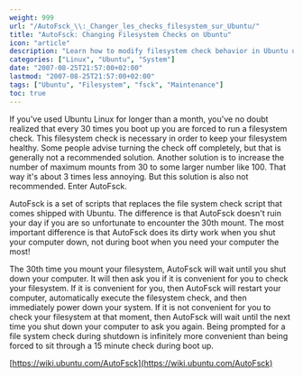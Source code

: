 ```yaml
---
weight: 999
url: "/AutoFsck_\\:_Changer_les_checks_filesystem_sur_Ubuntu/"
title: "AutoFsck: Changing Filesystem Checks on Ubuntu"
icon: "article"
description: "Learn how to modify filesystem check behavior in Ubuntu using AutoFsck to make them run during shutdown instead of boot time."
categories: ["Linux", "Ubuntu", "System"]
date: "2007-08-25T21:57:00+02:00"
lastmod: "2007-08-25T21:57:00+02:00"
tags: ["Ubuntu", "Filesystem", "fsck", "Maintenance"]
toc: true
---
```


If you've used Ubuntu Linux for longer than a month, you've no doubt realized that every 30 times you boot up you are forced to run a filesystem check. This filesystem check is necessary in order to keep your filesystem healthy. Some people advise turning the check off completely, but that is generally not a recommended solution. Another solution is to increase the number of maximum mounts from 30 to some larger number like 100. That way it's about 3 times less annoying. But this solution is also not recommended. Enter AutoFsck.

AutoFsck is a set of scripts that replaces the file system check script that comes shipped with Ubuntu. The difference is that AutoFsck doesn't ruin your day if you are so unfortunate to encounter the 30th mount. The most important difference is that AutoFsck does its dirty work when you shut your computer down, not during boot when you need your computer the most!

The 30th time you mount your filesystem, AutoFsck will wait until you shut down your computer. It will then ask you if it is convenient for you to check your filesystem. If it is convenient for you, then AutoFsck will restart your computer, automatically execute the filesystem check, and then immediately power down your system. If it is not convenient for you to check your filesystem at that moment, then AutoFsck will wait until the next time you shut down your computer to ask you again. Being prompted for a file system check during shutdown is infinitely more convenient than being forced to sit through a 15 minute check during boot up.

[https://wiki.ubuntu.com/AutoFsck](https://wiki.ubuntu.com/AutoFsck)
